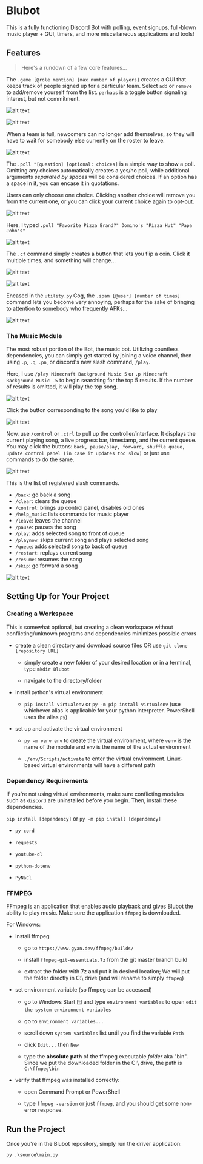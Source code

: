 # Blubot

This is a fully functioning Discord Bot with polling, event signups, full-blown music player + GUI, timers, and more miscellaneous applications and tools!

## Features

> Here's a rundown of a few core features...

The `.game [@role mention] [max number of players]` creates a GUI that keeps track of people signed up for a particular team. Select `add` or `remove` to add/remove yourself from the list. `perhaps` is a toggle button signaling interest, but not commitment.

![alt text](images/game-add.png)

![alt text](images/game-perhaps.png)

When a team is full, newcomers can no longer add themselves, so they will have to wait for somebody else currently on the roster to leave.

![alt text](images/game-full.png)

The `.poll "[question] [optional: choices]` is a simple way to show a poll. Omitting any choices automatically creates a yes/no poll, while additional arguments *separated by spaces* will be considered choices. If an option has a space in it, you can encase it in quotations.

Users can only choose one choice. Clicking another choice will remove you from the current one, or you can click your current choice again to opt-out.

![alt text](images/poll-binary.png)

Here, I typed `.poll "Favorite Pizza Brand?" Domino's "Pizza Hut" "Papa John's"`

![alt text](images/poll-choices.png)

The `.cf` command simply creates a button that lets you flip a coin. Click it multiple times, and something will change...

![alt text](images/coinflip-1.png)

![alt text](images/coinflip-2.png)

Encased in the `utility.py` Cog, the `.spam [@user] [number of times]` command lets you become very annoying, perhaps for the sake of bringing to attention to somebody who frequently AFKs...

![alt text](images/spam.png)

### The Music Module

The most robust portion of the Bot, the music bot. Utilizing countless dependencies, you can simply get started by joining a voice channel, then using `.p`, `.q`, `.pn`, or discord's new slash command, `/play`.

Here, I use `/play Minecraft Background Music 5` or `.p Minecraft Background Music -5` to begin searching for the top 5 results. If the number of results is omitted, it will play the top song.

![alt text](images/music-query.png)

Click the button corresponding to the song you'd like to play

![alt text](images/music-search-results.png)

Now, use `/control` or `.ctrl` to pull up the controller/interface. It displays the current playing song, a live progress bar, timestamp, and the current queue. You may click the buttons: `back, pause/play, forward, shuffle queue, update control panel (in case it updates too slow)` or just use commands to do the same. 

![alt text](images/music-control.png)

This is the list of registered slash commands.

- `/back`: go back a song
- `/clear`: clears the queue
- `/control`: brings up control panel, disables old ones
- `/help_music`: lists commands for music player
- `/leave`: leaves the channel
- `/pause`: pauses the song
- `/play`: adds selected song to front of queue
- `/playnow`: skips current song and plays selected song
- `/queue`: adds selected song to back of queue
- `/restart`: replays current song
- `/resume`: resumes the song
- `/skip`: go forward a song

![alt text](images/command-list.png)

## Setting Up for Your Project

### Creating a Workspace

This is somewhat optional, but creating a clean workspace without conflicting/unknown programs and dependencies minimizes possible errors

- create a clean directory and download source files OR use `git clone [repository URL]`

	- simply create a new folder of your desired location or in a terminal, type `mkdir Blubot`

	- navigate to the directory/folder

- install python's virtual environment

	- `pip install virtualenv` or `py -m pip install virtualenv` (use whichever alias is applicable for your python interpreter. PowerShell uses the alias `py`)

- set up and activate the virtual environment

	- `py -m venv env` to create the virtual environment, where `venv` is the name of the module and `env` is the name of the actual environment

	- `./env/Scripts/activate` to enter the virtual environment. Linux-based virtual environments will have a different path

### Dependency Requirements

If you're not using virtual environments, make sure conflicting modules such as `discord` are uninstalled before you begin. Then, install these dependencies.

`pip install [dependency]` or `py -m pip install [dependency]`

-  `py-cord`

-  `requests`

-  `youtube-dl`

-  `python-dotenv`

- `PyNaCl`

### FFMPEG

FFmpeg is an application that enables audio playback and gives Blubot the ability to play music. Make sure the application `ffmpeg` is downloaded.

For Windows:

- install ffmpeg

  - go to `https://www.gyan.dev/ffmpeg/builds/`

  - install `ffmpeg-git-essentials.7z` from the git master branch build

  - extract the folder with 7z and put it in desired location; We will put the folder directly in C:\ drive (and will rename to simply `ffmpeg`)

- set environment variable (so ffmpeg can be accessed)

  - go to Windows Start 🪟 and type `environment variables` to open `edit the system environment variables`

  - go to `environment variables...`

  - scroll down `system variables` list until you find the variable `Path`

  - click `Edit...` then `New`

  - type the **absolute path** of the ffmpeg executable *folder* aka "bin". Since we put the downloaded folder in the C:\ drive, the path is `C:\ffmpeg\bin`

- verify that ffmpeg was installed correctly:

  - open Command Prompt or PowerShell

  - type `ffmpeg -version` or just `ffmpeg`, and you should get some non-error response.

## Run the Project

Once you're in the Blubot repository, simply run the driver application:

`py .\source\main.py`